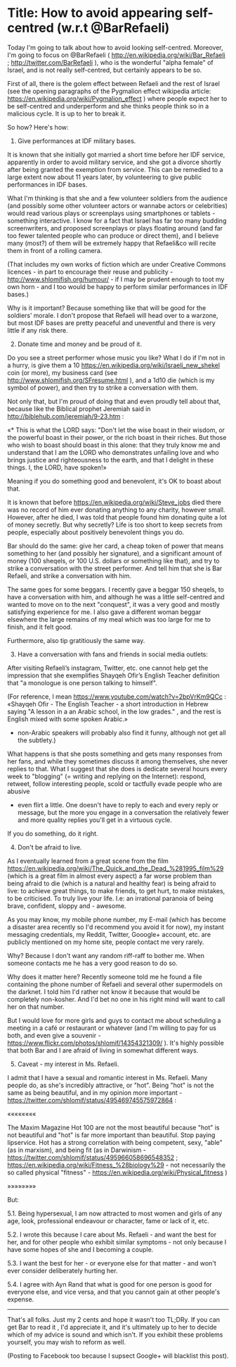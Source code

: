 Title: How to avoid appearing self-centred (w.r.t @BarRefaeli)
==============================================================

Today I'm going to talk about how to avoid looking self-centred. Moreover,
I'm going to focus on @BarRefaeli ( http://en.wikipedia.org/wiki/Bar_Refaeli ;
http://twitter.com/BarRefaeli ), who is the wonderful "alpha female"
of Israel, and is not really self-centred, but certainly appears to be so.

First of all, there is the golem effect between Refaeli and the rest of
Israel (see the opening paragraphs of the Pygmalion effect wikipedia article:
https://en.wikipedia.org/wiki/Pygmalion_effect ) where people expect her
to be self-centred and underperform and she thinks people think so in
a malicious cycle. It is up to her to break it.

So how? Here's how:

1. Give performances at IDF military bases.

It is known that she initially got married a short time before her
IDF service, apparently in order to avoid military service, and she
got a divorce shortly after being granted the exemption from service.
This can be remedied to a large extent now about 11 years later,
by volunteering to give public performances in IDF bases.

What I'm thinking is that she and a few volunteer soldiers from the
audience (and possibly some other volunteer actors or wannabe actors
or celebrities) would read various
plays or screenplays using smartphones or tablets - something interactive.
I know for a fact that Israel has far too many budding screenwriters,
and proposed screenplays or plays floating around (and far too fewer talented
people who can produce or direct them), and I believe many (most?) of
them will be extremely happy that Refaeli&co will recite them in front of
a rolling camera.

(That includes my own works of fiction which are under Creative Commons
licences - in part to encourage their reuse and publicity -
http://www.shlomifish.org/humour/ - if I may be prudent enough to toot
my own horn - and I too would be happy to perform similar performances in
IDF bases.)

Why is it important? Because something like that will be good for the
soldiers’ morale. I don't propose that Refaeli will head over to a warzone,
but most IDF bases are pretty peaceful and uneventful and there is very
little if any risk there.

2. Donate time and money and be proud of it.

Do you see a street performer whose music you like? What I do if I'm not
in a hurry, is give them a 10 https://en.wikipedia.org/wiki/Israeli_new_shekel coin (or more), my
business card (see http://www.shlomifish.org/SFresume.html ), and a 1d10
die (which is my symbol of power), and then try to strike a conversation
with them.

Not only that, but I'm proud of doing that and even proudly tell about that, because
like the Biblical prophet Jeremiah said in http://biblehub.com/jeremiah/9-23.htm :

«* This is what the LORD says: "Don't let the wise boast in their wisdom, or the powerful boast in their power, or the rich boast in their riches. But those who wish to boast should boast in this alone: that they truly know me and understand that I am the LORD who demonstrates unfailing love and who brings justice and righteousness to the earth, and that I delight in these things. I, the LORD, have spoken!»

Meaning if you do something good and benevolent, it's OK to boast about that.

It is known that before https://en.wikipedia.org/wiki/Steve_jobs died there
was no record of him ever donating anything to any charity, however small.
However, after he died, I was told that people found him donating quite a
lot of money secretly. But why secretly? Life is too short to keep secrets
from people, especially about positively benevolent things you do.

Bar should do the same: give her card, a cheap token of power that means
something to her (and possibly her signature), and a significant amount of
money (100 sheqels, or 100 U.S. dollars or something like that), and try
to strike a conversation with the street performer. And tell him that she
is Bar Refaeli, and strike a conversation with him.

The same goes for some beggars. I recently gave a beggar 150 sheqels, to
have a conversation with him, and although he was a little self-centred and
wanted to move on to the next "conquest", it was a very good and mostly
satisfying experience for me. I also gave a different woman beggar elsewhere
the large remains of my meal which was too large for me to finish, and it
felt good.

Furthermore, also tip gratitiously the same way.

3. Have a conversation with fans and friends in social media outlets:

After visiting Refaeli’s instagram, Twitter, etc. one cannot help get
the impression that she exemplifies Shayqeh Ofir’s English Teacher definition
that "a monologue is one person talking to himself".

(For reference, I mean https://www.youtube.com/watch?v=2bpVrKm9QCc :
«Shayqeh Ofir - The English Teacher - a short introduction in Hebrew saying "A
lesson in a an Arabic school, in the low grades." , and the rest is English
mixed with some spoken Arabic.﻿»
- non-Arabic speakers will probably also find it funny, although not get
all the subtlety.)

What happens is that she posts something and gets many responses from her fans,
and while they sometimes discuss it among themselves, she never replies
to that. What I suggest that she does is dedicate several hours every week
to "blogging" (= writing and replying on the Internet): respond, retweet,
follow interesting people, scold or tactfully evade people who are abusive
- even flirt a little. One doesn't have to reply to each and every reply
or message, but the more you engage in a conversation the relatively
fewer and more quality replies you'll get in a virtuous cycle.

If you do something, do it right.

4. Don't be afraid to live.

As I eventually learned from a great scene from the film
https://en.wikipedia.org/wiki/The_Quick_and_the_Dead_%281995_film%29 (which
is a great film in almost every aspect) a
far worse problem than being afraid to die (which is a natural and healthy
fear) is being afraid to live: to achieve great things, to make friends, to get
hurt, to make mistakes, to be criticised. To truly live your life. I.e:
an irrational paranoia of being brave, confident, sloppy and - awesome.

As you may know, my mobile phone number, my E-mail (which has become a disaster
area recently so I'd recommend you avoid it for now), my instant messaging
credentials, my Reddit, Twitter, Gooogle+ account, etc. are publicly mentioned
on my home site, people contact me very rarely.

Why? Because I don't want any random riff-raff to bother me. When someone
contacts me he has a very good reason to do so.

Why does it matter here? Recently someone told me he found a file containing
the phone number of Refaeli and several other supermodels on the darknet. I
told him I'd rather not know it because that would be completely non-kosher.
And I'd bet no one in his right mind will want to call her on that number.

But I would love for more girls and guys to contact me about scheduling
a meeting in a café or restaurant or whatever (and I'm willing to pay
for us both, and even give a souvenir -
https://www.flickr.com/photos/shlomif/14354321309/ ). It's highly possible that
both Bar and I are afraid of living in somewhat different ways.

5. Caveat - my interest in Ms. Refaeli.

I admit that I have a sexual and romantic interest in Ms. Refaeli. Many
people do, as she's incredibly attractive, or "hot". Being "hot" is not
the same as being beautiful, and in my opinion more important -
https://twitter.com/shlomif/status/495469745575972864 :

««««««««

The Maxim Magazine
Hot 100 are not the most beautiful because "hot" is not beautiful
and "hot" is far more important than beautiful. Stop paying lipservice.
Hot has a strong correlation with being competent, sexy, "able" (as in
marxism), and being fit (as in Darwinism - https://twitter.com/shlomif/status/495966058696548352 ; https://en.wikipedia.org/wiki/Fitness_%28biology%29 - not necessarily the so called physical "fitness" - https://en.wikipedia.org/wiki/Physical_fitness )

»»»»»»»»

But:

5.1. Being hypersexual, I am now attracted to most women and girls of any
age, look, professional endeavour or character, fame or lack of it, etc.

5.2. I wrote this because I care about Ms. Refaeli - and want the best
for her, and for other people who exhibit similar symptoms - not only
because I have some hopes of she and I becoming a couple.

5.3. I want the best for her - or everyone else for that matter - and
won't ever consider deliberately hurting her.

5.4. I agree with Ayn Rand that what is good for one person is good for
everyone else, and vice versa, and that you cannot gain at other people's
expense.

-------------------------------

That's all folks. Just my 2 cents and hope it wasn't too TL;DRy. If you
can get Bar to read it , I'd appreciate it, and it's ultimately up to her to
decide which of my advice is sound and which isn't. If you exhibit these
problems yourself, you may wish to reform as well.

(Posting to Facebook too because I supsect Google+ will blacklist this post).
